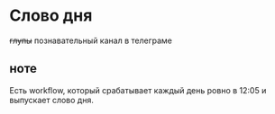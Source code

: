 # Слово дня
~~глупы~~ познавательный канал в телеграме

## ноте
Есть workflow, который срабатывает каждый день ровно в 12:05 и выпускает слово дня.
